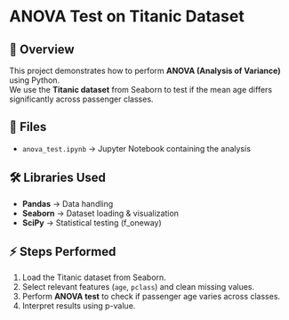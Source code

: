 # ANOVA Test on Titanic Dataset

## 📖 Overview
This project demonstrates how to perform **ANOVA (Analysis of Variance)** using Python.  
We use the **Titanic dataset** from Seaborn to test if the mean age differs significantly across passenger classes.

## 📂 Files
- `anova_test.ipynb` → Jupyter Notebook containing the analysis

## 🛠️ Libraries Used
- **Pandas** → Data handling
- **Seaborn** → Dataset loading & visualization
- **SciPy** → Statistical testing (f_oneway)

## ⚡ Steps Performed
1. Load the Titanic dataset from Seaborn.
2. Select relevant features (`age`, `pclass`) and clean missing values.
3. Perform **ANOVA test** to check if passenger age varies across classes.
4. Interpret results using p-value.

